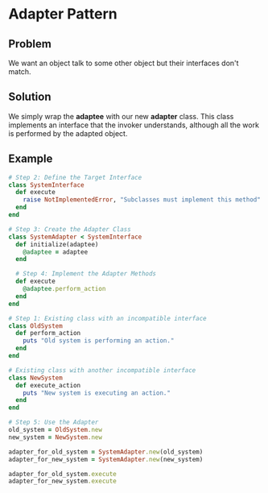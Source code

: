 # Adapter Pattern

## Problem
We want an object talk to some other object but their interfaces don't match.

## Solution
We simply wrap the **adaptee** with our new **adapter** class. This class implements an interface that the invoker understands, although all the work is performed by the adapted object.

## Example
```ruby
# Step 2: Define the Target Interface
class SystemInterface
  def execute
    raise NotImplementedError, "Subclasses must implement this method"
  end
end

# Step 3: Create the Adapter Class
class SystemAdapter < SystemInterface
  def initialize(adaptee)
    @adaptee = adaptee
  end

  # Step 4: Implement the Adapter Methods
  def execute
    @adaptee.perform_action
  end
end

# Step 1: Existing class with an incompatible interface
class OldSystem
  def perform_action
    puts "Old system is performing an action."
  end
end

# Existing class with another incompatible interface
class NewSystem
  def execute_action
    puts "New system is executing an action."
  end
end

# Step 5: Use the Adapter
old_system = OldSystem.new
new_system = NewSystem.new

adapter_for_old_system = SystemAdapter.new(old_system)
adapter_for_new_system = SystemAdapter.new(new_system)

adapter_for_old_system.execute
adapter_for_new_system.execute


````


